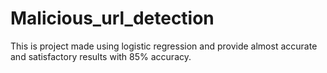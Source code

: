 # Malicious_url_detection
This is project made using logistic regression and provide almost accurate and satisfactory results with 85% accuracy.
